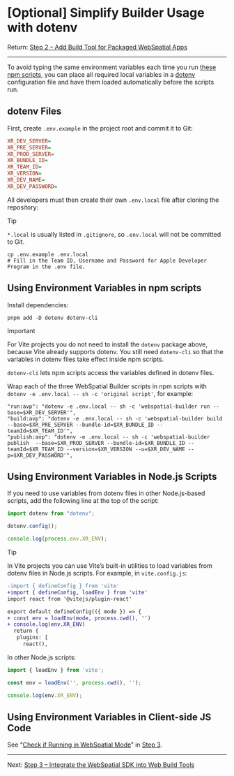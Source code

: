 # [Optional] Simplify Builder Usage with dotenv

Return: [Step 2 – Add Build Tool for Packaged WebSpatial Apps](step-2-add-build-tool-for-packaged-webspatial-apps.md)

---

To avoid typing the same environment variables each time you run [these npm scripts](), you can place all required local variables in a [dotenv]() configuration file and have them loaded automatically before the scripts run.

## dotenv Files

First, create `.env.example` in the project root and commit it to Git:

```ini
XR_DEV_SERVER=
XR_PRE_SERVER=
XR_PROD_SERVER=
XR_BUNDLE_ID=
XR_TEAM_ID=
XR_VERSION=
XR_DEV_NAME=
XR_DEV_PASSWORD=
```

All developers must then create their own `.env.local` file after cloning the repository:

> [!TIP]
> `*.local` is usually listed in `.gitignore`, so `.env.local` will not be committed to Git.

```shell
cp .env.example .env.local
# Fill in the Team ID, Username and Password for Apple Developer Program in the .env file.
```

## Using Environment Variables in npm scripts

Install dependencies:

```shell
pnpm add -D dotenv dotenv-cli
```

> [!IMPORTANT]
> For Vite projects you do not need to install the `dotenv` package above, because Vite already supports dotenv. You still need `dotenv-cli` so that the variables in dotenv files take effect inside npm scripts.

`dotenv-cli` lets npm scripts access the variables defined in dotenv files.

Wrap each of the three WebSpatial Builder scripts in npm scripts with `dotenv -e .env.local -- sh -c 'original script'`, for example:

```json5
"run:avp": "dotenv -e .env.local -- sh -c 'webspatial-builder run --base=$XR_DEV_SERVER'",
"build:avp": "dotenv -e .env.local -- sh -c 'webspatial-builder build --base=$XR_PRE_SERVER --bundle-id=$XR_BUNDLE_ID --teamId=$XR_TEAM_ID'",
"publish:avp": "dotenv -e .env.local -- sh -c 'webspatial-builder publish  --base=$XR_PROD_SERVER --bundle-id=$XR_BUNDLE_ID --teamId=$XR_TEAM_ID --version=$XR_VERSION --u=$XR_DEV_NAME --p=$XR_DEV_PASSWORD'",
```

## Using Environment Variables in Node.js Scripts

If you need to use variables from dotenv files in other Node.js-based scripts, add the following line at the top of the script:

```js
import dotenv from "dotenv";

dotenv.config();

console.log(process.env.XR_ENV);
```

> [!TIP]
> In Vite projects you can use Vite’s built-in utilities to load variables from dotenv files in Node.js scripts.
> For example, in `vite.config.js`:
> ```diff
> -import { defineConfig } from 'vite'
> +import { defineConfig, loadEnv } from 'vite'
> import react from '@vitejs/plugin-react'
>
> export default defineConfig(({ mode }) => {
> + const env = loadEnv(mode, process.cwd(), '')
> + console.log(env.XR_ENV)
>   return {
>    plugins: [
>      react(),
> ```
> In other Node.js scripts:
> ```js
> import { loadEnv } from 'vite';
>
> const env = loadEnv('', process.cwd(), '');
>
> console.log(env.XR_ENV);
> ```

## Using Environment Variables in Client-side JS Code

See “[Check if Running in WebSpatial Mode](check-if-running-in-webspatial-mode.md)” in [Step 3](step-3-integrate-webspatial-sdk-into-web-build-tools.md).

---

Next: [Step 3 – Integrate the WebSpatial SDK into Web Build Tools](step-3-integrate-webspatial-sdk-into-web-build-tools.md)
